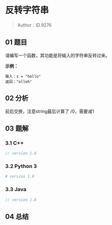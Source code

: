 # 反转字符串 

> Author：ID.9276

## 01 题目

请编写一个函数，其功能是将输入的字符串反转过来。

**示例：**

```
输入：s = "hello"
返回："olleh"
```

## 02 分析

前后交换，注意string最后计算了 /0，需要减1

## 03 题解

### 3.1 C++

```c++
// version 1.0

```



### 3.2 Python 3

```python
# version 1.0 

```

### 3.3 Java

```java
// version 1.0

```



## 04 总结

